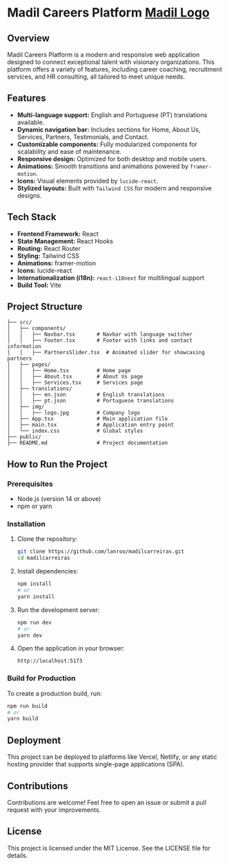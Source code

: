 
# Madil Careers Platform [Madil Logo](src/img/foto.png)

## Overview
Madil Careers Platform is a modern and responsive web application designed to connect exceptional talent with visionary organizations. This platform offers a variety of features, including career coaching, recruitment services, and HR consulting, all tailored to meet unique needs.

## Features
- **Multi-language support:** English and Portuguese (PT) translations available.
- **Dynamic navigation bar:** Includes sections for Home, About Us, Services, Partners, Testimonials, and Contact.
- **Customizable components:** Fully modularized components for scalability and ease of maintenance.
- **Responsive design:** Optimized for both desktop and mobile users.
- **Animations:** Smooth transitions and animations powered by `framer-motion`.
- **Icons:** Visual elements provided by `lucide-react`.
- **Stylized layouts:** Built with `Tailwind CSS` for modern and responsive designs.

## Tech Stack
- **Frontend Framework:** React
- **State Management:** React Hooks
- **Routing:** React Router
- **Styling:** Tailwind CSS
- **Animations:** framer-motion
- **Icons:** lucide-react
- **Internationalization (i18n):** `react-i18next` for multilingual support
- **Build Tool:** Vite

## Project Structure
```
├── src/
│   ├── components/
│   │   ├── Navbar.tsx       # Navbar with language switcher
│   │   ├── Footer.tsx       # Footer with links and contact information
│   │   ├── PartnersSlider.tsx  # Animated slider for showcasing partners
│   ├── pages/
│   │   ├── Home.tsx         # Home page
│   │   ├── About.tsx        # About Us page
│   │   ├── Services.tsx     # Services page
│   ├── translations/
│   │   ├── en.json          # English translations
│   │   ├── pt.json          # Portuguese translations
│   ├── img/
│   │   ├── logo.jpg         # Company logo
│   ├── App.tsx              # Main application file
│   ├── main.tsx             # Application entry point
│   └── index.css            # Global styles
├── public/
├── README.md                # Project documentation
```

## How to Run the Project
### Prerequisites
- Node.js (version 14 or above)
- npm or yarn

### Installation
1. Clone the repository:
   ```bash
   git clone https://github.com/lanroo/madilcarreiras.git
   cd madilcarreiras
   ```

2. Install dependencies:
   ```bash
   npm install
   # or
   yarn install
   ```

3. Run the development server:
   ```bash
   npm run dev
   # or
   yarn dev
   ```

4. Open the application in your browser:
   ```text
   http://localhost:5173
   ```

### Build for Production
To create a production build, run:
```bash
npm run build
# or
yarn build
```

## Deployment
This project can be deployed to platforms like Vercel, Netlify, or any static hosting provider that supports single-page applications (SPA).

## Contributions
Contributions are welcome! Feel free to open an issue or submit a pull request with your improvements.

## License
This project is licensed under the MIT License. See the LICENSE file for details.

